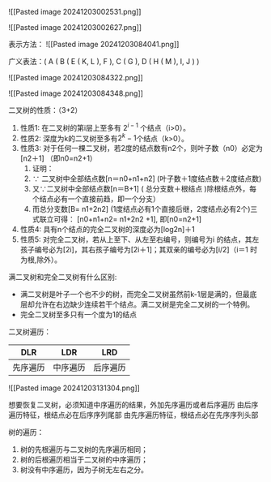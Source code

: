 ![[Pasted image 20241203002531.png]]

![[Pasted image 20241203002627.png]]

表示方法：
![[Pasted image 20241203084041.png]]

广义表法：( A ( B ( E ( K, L ), F ), C ( G ), D ( H ( M ), I, J ) ) 

![[Pasted image 20241203084322.png]]

![[Pasted image 20241203084348.png]]

二叉树的性质：（3+2）
1. 性质1: 在二叉树的第i层上至多有 $2^{i-1}$ 个结点（i>0）。
2. 性质2: 深度为k的二叉树至多有$2^{k}-1$个结点（k>0）。
3. 性质3: 对于任何一棵二叉树，若2度的结点数有n2个，则叶子数（n0）必定为[n2＋1] （即n0=n2+1）
	1. 证明：
	2. ∵ 二叉树中全部结点数[n＝n0+n1+n2] (叶子数＋1度结点数＋2度结点数)
	3. 又∵二叉树中全部结点数[n＝B+1] ( 总分支数＋根结点 )除根结点外，每个结点必有一个直接前趋，即一个分支）
	4. 而总分支数[B= n1+2n2]  (1度结点必有1个直接后继，2度结点必有2个)三式联立可得： [n0+n1+n2= n1+2n2 +1],   即[n0=n2+1]
4. 性质4: 具有n个结点的完全二叉树的深度必为[log2n]＋1
5. 性质5: 对完全二叉树，若从上至下、从左至右编号，则编号为i 的结点，其左孩子编号必为[2i]，其右孩子编号为[2i＋1]；其双亲的编号必为[i/2]（i＝1 时为根,除外）。 

满二叉树和完全二叉树有什么区别:
- 满二叉树是叶子一个也不少的树，而完全二叉树虽然前k-1层是满的，但最底层却允许在右边缺少连续若干个结点。满二叉树是完全二叉树的一个特例。
- 完全二叉树至多只有一个度为1的结点

二叉树遍历：

| DLR  | LDR  | LRD   |
| ---- | ---- | ----- |
| 先序遍历 | 中序遍历 |  后序遍历 |

![[Pasted image 20241203131304.png]]

想要恢复二叉树，必须知道中序遍历的结果，外加先序遍历或者后序遍历
由后序遍历特征，根结点必在后序序列尾部
由先序遍历特征，根结点必在先序序列头部

树的遍历：
1.  树的先根遍历与二叉树的先序遍历相同； 
2. 树的后根遍历相当于二叉树的中序遍历；
3. 树没有中序遍历，因为子树无左右之分。














